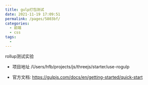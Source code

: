 ```yaml
---
title: gulp打包测试
date: 2021-11-19 17:09:51
permalink: /pages/5803bf/
categories:
  - 前端
  - css
tags:
  - 
---
```




rollup测试实验
* 项目地址 /Users/hfb/projects/js/threejs/starter/use-rogulp

* 官方文档:  https://gulpjs.com/docs/en/getting-started/quick-start



